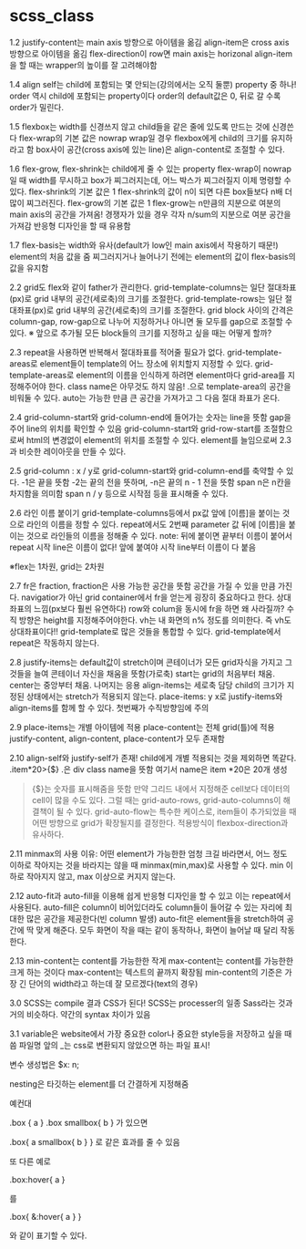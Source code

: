 # scss_class

1.2
justify-content는 main axis 방향으로 아이템을 옮김
align-item은 cross axis 방향으로 아이템을 옮김
flex-direction이 row면 main axis는 horizonal
align-item을 할 때는 wrapper의 높이를 잘 고려해야함

1.4
align self는 child에 포함되는 몇 안되는(강의에서는 오직 둘뿐) property 중 하나!
order 역시 child에 포함되는 property이다
order의 default값은 0, 뒤로 갈 수록 order가 밀린다.

1.5
flexbox는 width를 신경쓰지 않고 child들을 같은 줄에 있도록 만드는 것에 신경쓴다
flex-wrap의 기본 값은 nowrap
wrap일 경우 flexbox에게 child의 크기를 유지하라고 함
box사이 공간(cross axis에 있는 line)은 align-content로 조절할 수 있다.

1.6
flex-grow, flex-shrink는 child에게 줄 수 있는 property
flex-wrap이 nowrap일 때 width를 무시하고 box가 찌그러지는데, 어느 박스가 찌그러질지 이제 명령할 수 있다.
flex-shrink의 기본 값은 1
flex-shrink의 값이 n이 되면 다른 box들보다 n배 더 많이 찌그러진다.
flex-grow의 기본 값은 1
flex-grow는 n만큼의 지분으로 여분의 main axis의 공간을 가져옴!
경쟁자가 있을 경우 각자 n/sum의 지분으로 여분 공간을 가져감
반응형 디자인을 할 때 유용함

1.7
flex-basis는 width와 유사(default가 low인 main axis에서 작용하기 때문!)
element의 처음 값을 줌
찌그러지거나 늘어나기 전에는 element의 값이 flex-basis의 값을 유지함

2.2 
grid도 flex와 같이 father가 관리한다.
grid-template-columns는 일단 절대좌표(px)로 grid 내부의 공간(세로축)의 크기를 조절한다.
grid-template-rows는 일단 절대좌표(px)로 grid 내부의 공간(세로축)의 크기를 조절한다.
grid block 사이의 간격은 column-gap, row-gap으로 나누어 지정하거나 아니면 둘 모두를 gap으로 조절할 수 있다.
※ 앞으로 추가될 모든 block들의 크기를 지정하고 싶을 때는 어떻게 할까?

2.3
repeat을 사용하면 반복해서 절대좌표를 적어줄 필요가 없다.
grid-template-areas로 element들이 template의 어느 장소에 위치할지 지정할 수 있다.
grid-template-areas로 element의 이름을 인식하게 하려면 element마다 grid-area를 지정해주어야 한다.
class name은 아무것도 하지 않음!
.으로 template-area의 공간을 비워둘 수 있다.
auto는 가능한 만큼 큰 공간을 가져가고 그 다음 절대 좌표가 온다.

2.4
grid-column-start와 grid-column-end에 들어가는 숫자는 line을 뜻함
gap을 주어 line의 위치를 확인할 수 있음
grid-column-start와 grid-row-start를 조절함으로써 html의 변경없이 element의 위치를 조절할 수 있다.
element를 늘임으로써 2.3과 비슷한 레이아웃을 만들 수 있다.

2.5
grid-column : x / y로 grid-column-start와 grid-column-end를 축약할 수 있다.
-1은 끝을 뜻함
-2는 끝의 전을 뜻하며, -n은 끝의 n - 1 전을 뜻함
span n은 n칸을 차지함을 의미함
span n / y 등으로 시작점 등을 표시해줄 수 있다.

2.6
라인 이름 붙이기
grid-template-columns등에서 px값 앞에 [이름]을 붙이는 것으로 라인의 이름을 정할 수 있다.
repeat에서도 2번째 parameter 값 뒤에 [이름]을 붙이는 것으로 라인들의 이름을 정해줄 수 있다.
note: 뒤에 붙이면 끝부터 이름이 붙어서 repeat 시작 line은 이름이 없다! 앞에 붙여야 시작 line부터 이름이 다 붙음

※flex는 1차원, grid는 2차원

2.7
fr은 fraction, fraction은 사용 가능한 공간을 뜻함
공간을 가질 수 있을 만큼 가진다.
navigatior가 아닌 grid container에서 fr을 얻는게 굉장히 중요하다고 한다.
상대좌표의 느낌(px보다 훨씬 유연하다)
row와 colum을 동시에 fr을 하면 왜 사라질까?
수직 방향은 height를 지정해주어야한다.
vh는 내 화면의 n% 정도를 의미한다.
즉 vh도 상대좌표이다!!
grid-template로 많은 것들을 통합할 수 있다.
grid-template에서 repeat은 작동하지 않는다.

2.8
justify-items는 default값이 stretch이며 콘테이너가 모든 grid자식을 가지고 그것들을 늘여 콘테이너 자신을 채움을 뜻함(가로축)
start는 grid의 처음부터 채움. center는 중앙부터 채움. 나머지는 응용
align-items는 세로축 담당
child의 크기가 지정된 상태에서는 stretch가 적용되지 않는다.
place-items: y x로 justify-items와 align-items를 함께 할 수 있다.
첫번째가 수직방향임에 주의

2.9
place-items는 개별 아이템에 적용
place-content는 전체 grid(틀)에 적용
justify-content, align-content, place-content가 모두 존재함

2.10
align-self와 justify-self가 존재! child에게 개별 적용되는 것을 제외하면 똑같다.
.item*20>{$}
.은 div class name을 뜻함 여기서 name은 item
*20은 20개 생성
>{$}는 숫자를 표시해줌을 뜻함
만약 그리드 내에서 지정해준 cell보다 데이터의 cell이 많을 수도 있다.
그럴 때는 grid-auto-rows, grid-auto-columns이 해결책이 될 수 있다.
grid-auto-flow는 특수한 케이스로, item들이 추가되었을 때 어떤 방향으로 grid가 확장될지를 결정한다.
적용방식이 flexbox-direction과 유사하다.

2.11
minmax의 사용 이유: 어떤 element가 가능한한 엄청 크길 바라면서, 어느 정도 이하로 작아지는 것을 바라지는 않을 때
minmax(min,max)로 사용할 수 있다.
min 이하로 작아지지 않고, max 이상으로 커지지 않는다.

2.12 
auto-fit과 auto-fill을 이용해 쉽게 반응형 디자인을 할 수 있고 이는 repeat에서 사용된다.
auto-fill은 column이 비어있더라도 column들이 들어갈 수 있는 자리에 최대한 많은 공간을 제공한다(빈 column 발생)
auto-fit은 element들을 stretch하여 공간에 딱 맞게 해준다.
모두 화면이 작을 때는 같이 동작하나, 화면이 늘어날 때 달리 작동한다.

2.13
min-content는 content를 가능한한 작게
max-content는 content를 가능한한 크게 하는 것이다
max-content는 텍스트의 끝까지 확장됨
min-content의 기준은 가장 긴 단어의 width라고 하는데 잘 모르겠다(text의 경우)

3.0
SCSS는 compile 결과 CSS가 된다!
SCSS는 processer의 일종
Sass라는 것과 거의 비슷하다. 약간의 syntax 차이가 있음

3.1
variable은 website에서 가장 중요한 color나 중요한 style등을 저장하고 싶을 때 씀
파일명 앞의 _는 css로 변환되지 않았으면 하는 파일 표시!

변수 생성법은 $x: n;

nesting은 타깃하는 element를 더 간결하게 지정해줌

예컨대

.box {
    a
}
.box smallbox{
    b
}
가 있으면

.box{
    a
    smallbox{
        b
    }
}
로 같은 효과를 줄 수 있음

또 다른 예로

.box:hover{
    a
}

를

.box{
    &:hover{
        a
    }
}

와 같이 표기할 수 있다.